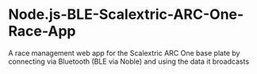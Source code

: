 # Node.js-BLE-Scalextric-ARC-One-Race-App
A race management web app for the Scalextric ARC One base plate by connecting via Bluetooth (BLE via Noble) and using the data it broadcasts
